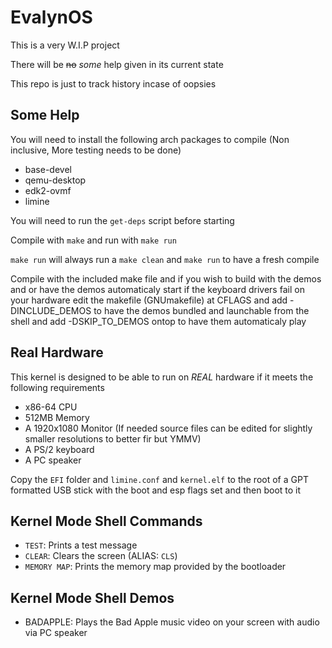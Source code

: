 # EvalynOS
This is a very W.I.P project

There will be ~~no~~ *some* help given in its current state

This repo is just to track history incase of oopsies

## Some Help

You will need to install the following arch packages to compile (Non inclusive, More testing needs to be done)
- base-devel
- qemu-desktop
- edk2-ovmf
- limine

You will need to run the `get-deps` script before starting

Compile with `make` and run with `make run`

`make run` will always run a `make clean` and `make run` to have a fresh compile

Compile with the included make file and if you wish to build with the demos and or have the demos automaticaly start if the keyboard drivers fail on your hardware edit the makefile (GNUmakefile) at CFLAGS and add -DINCLUDE_DEMOS to have the demos bundled and launchable from the shell and add -DSKIP_TO_DEMOS ontop to have them automaticaly play

## Real Hardware

This kernel is designed to be able to run on *REAL* hardware if it meets the following requirements
- x86-64 CPU
- 512MB Memory
- A 1920x1080 Monitor (If needed source files can be edited for slightly smaller resolutions to better fir but YMMV)
- A PS/2 keyboard
- A PC speaker

Copy the `EFI` folder and `limine.conf` and `kernel.elf` to the root of a GPT formatted USB stick with the boot and esp flags set and then boot to it

## Kernel Mode Shell Commands
- `TEST`: Prints a test message
- `CLEAR`: Clears the screen (ALIAS: `CLS`)
- `MEMORY MAP`: Prints the memory map provided by the bootloader

## Kernel Mode Shell Demos
- BADAPPLE: Plays the Bad Apple music video on your screen with audio via PC speaker
